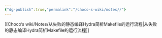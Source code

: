 ```yaml
---
{"dg-publish":true,"permalink":"/choco-s-wiki/notes//"}
---
```


[[Choco‘s wiki/Notes/从失败的静态编译Hydra简析Makefile的运行流程\|从失败的静态编译Hydra简析Makefile的运行流程]]
